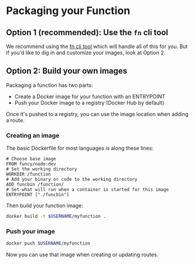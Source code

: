 # Packaging your Function

## Option 1 (recommended): Use the `fn` cli tool

We recommend using the [fn cli tool](../fn/README.md) which will handle all of this for you. But if you'd like to dig in
and customize your images, look at Option 2.

## Option 2: Build your own images

Packaging a function has two parts:

* Create a Docker image for your function with an ENTRYPOINT
* Push your Docker image to a registry (Docker Hub by default)

Once it's pushed to a registry, you can use the image location when adding a route.

### Creating an image

The basic Dockerfile for most languages is along these lines:

```
# Choose base image
FROM funcy/node:dev
# Set the working directory
WORKDIR /function
# Add your binary or code to the working directory
ADD funcbin /function/
# Set what will run when a container is started for this image
ENTRYPOINT ["./funcbin"]
```

Then build your function image:

```sh
docker build -t $USERNAME/myfunction .
```

### Push your image

```sh
docker push $USERNAME/myfunction
```

Now you can use that image when creating or updating routes. 
